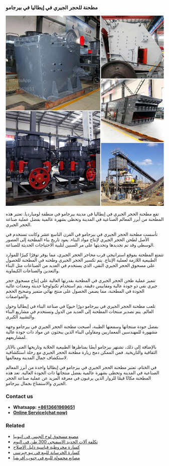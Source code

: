 <h3>مطحنة للحجر الجيري في إيطاليا في بيرجامو</h3><img src='1701854147.jpg' alt=''><p>تقع مطحنة الحجر الجيري في إيطاليا في مدينة بيرجامو في منطقة لومبارديا. تعتبر هذه المطحنة من أبرز المعالم الصناعية في المدينة وتحظى بشهرة عالمية بفضل عملية صناعة الحجر الجيري.</p><p>تأسست مطحنة الحجر الجيري في بيرجامو في القرن التاسع عشر وكانت تستخدم في الأصل لطحن الحجر الجيري لإنتاج مواد البناء. يعود تاريخ بناء المطحنة إلى العصور الوسطى وقد تم تجديدها وتحديثها على مر السنين لتلبية الاحتياجات الحديثة للصناعة.</p><p>تتمتع المطحنة بموقع استراتيجي قرب محاجر الحجر الجيري، مما يوفر توفرًا كبيرًا للموارد الطبيعية اللازمة لعملية الإنتاج. يتم تكسير الحجر الجيري وطحنه في المطحنة للحصول على مسحوق الحجر الجيري النقي، الذي يستخدم في العديد من الصناعات مثل البناء والتعدين والصناعات الكيماوية.</p><p>تتميز عملية طحن الحجر الجيري في المطحنة بقدرتها العالية على إنتاج مسحوق حجر جيري نقي ذو جودة عالية ومقاييس دقيقة. يتم استخدام تكنولوجيا حديثة ومعدات عالية الجودة في المطحنة، مما يضمن الحصول على منتج نهائي متميز وصحيح الحجم والمواصفات.</p><p>تلعب مطحنة الحجر الجيري في بيرجامو دورًا حيويًا في صناعة البناء في إيطاليا وحول العالم. يتم تصدير منتجات المطحنة إلى العديد من الدول وتستخدم في مشاريع البناء والتشييد الكبرى.</p><p>بفضل جودة منتجاتها وسمعتها الطيبة، أصبحت مطحنة الحجر الجيري في بيرجامو وجهة مشهورة للمهندسين المعماريين ومقاولي البناء الذين يبحثون عن مواد ذات جودة عالية لمشاريعهم.</p><p>بالإضافة إلى ذلك، تشتهر بيرجامو أيضًا بمناظرها الطبيعية الخلابة وتاريخها الغني بالآثار الثقافية والتاريخية. فمن الممكن دمج زيارة مطحنة الحجر الجيري مع رحلة استكشافية لاستكشاف جمال المدينة ومعالمها.</p><p>في الختام، تعتبر مطحنة الحجر الجيري في بيرجامو في إيطاليا واحدة من أبرز المعالم الصناعية في المدينة وتحظى بشهرة عالمية بفضل منتجاتها ذات الجودة العالية. تعد هذه المطحنة مكانًا قيمًا للزوار الذين يرغبون في معرفة المزيد عن عملية صناعة الحجر الجيري والاستمتاع بجمال بيرجامو.</p><h3>Contact us</h3><ul><li><strong>Whatsapp:&nbsp;<a href="https://wa.me/8613661969651">+8613661969651</a></strong></li><li><a href="https://swt.shibang-china.com/?git&amp;zhl&amp;مطحنة للحجر الجيري في إيطاليا في بيرجامو"><strong>Online Service(chat now)</strong></a></li></ul><h3>Related</h3><ul><li><a href='مصنع مسحوق لوح الجبس في إثيوبيا.md'>مصنع مسحوق لوح الجبس في إثيوبيا</a></li><li><a href='تكلفة آلات الحديد الاسفنجي 300 طن في اليوم.md'>تكلفة آلات الحديد الاسفنجي 300 طن في اليوم</a></li><li><a href='كسارة مخروطية قياسية دليل الإصلاح.md'>كسارة مخروطية قياسية دليل الإصلاح</a></li><li><a href='كسارة الخرسانة للبيع في نيو جيرسي.md'>كسارة الخرسانة للبيع في نيو جيرسي</a></li><li><a href='مصانع محمولة للبيع في جنوب أفريقيا.md'>مصانع محمولة للبيع في جنوب أفريقيا</a></li></ul>